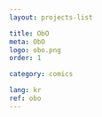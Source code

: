 ```yaml
---
layout: projects-list

title: ObO
meta: ObO
logo: obo.png
order: 1

category: comics

lang: kr
ref: obo
---
```

